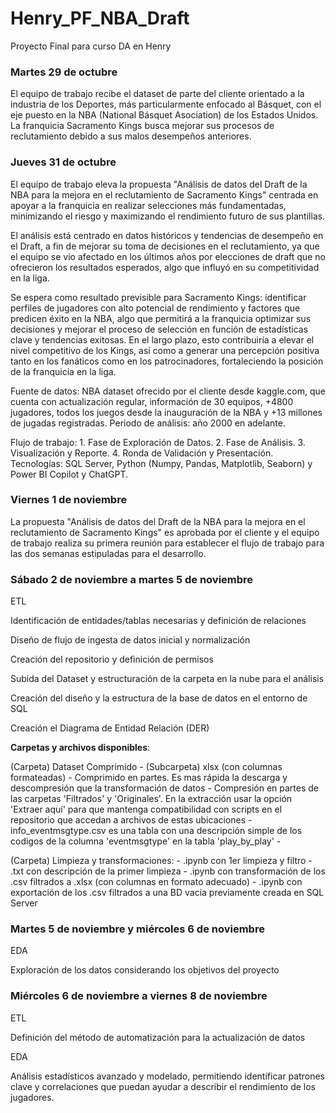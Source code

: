# Henry_PF_NBA_Draft
Proyecto Final para curso DA en Henry

### Martes 29 de octubre
El equipo de trabajo recibe el dataset de parte del cliente orientado a la industria de los Deportes, más particularmente enfocado al Básquet, con el eje puesto en la NBA (National Básquet Asociation) de los Estados Unidos. La franquicia Sacramento Kings busca mejorar sus procesos de reclutamiento debido a sus malos desempeños anteriores.

### Jueves 31 de octubre
El equipo de trabajo eleva la propuesta "Análisis de datos del Draft de la NBA para la mejora en el reclutamiento de Sacramento Kings" centrada en apoyar a la franquicia en realizar selecciones más fundamentadas, minimizando el riesgo y maximizando el rendimiento futuro de sus plantillas.

El análisis está centrado en datos históricos y tendencias de desempeño en el Draft, a fin de mejorar su toma de decisiones en el reclutamiento, ya que el equipo se vio afectado en los últimos años por elecciones de draft que no ofrecieron los resultados esperados, algo que influyó en su competitividad en la liga.

Se espera como resultado previsible para Sacramento Kings: identificar perfiles de jugadores con alto potencial de rendimiento y factores que predicen éxito en la NBA, algo que permitirá a la franquicia optimizar sus decisiones y mejorar el proceso de selección en función de estadísticas clave y tendencias exitosas. En el largo plazo, esto contribuiría a elevar el nivel competitivo de los Kings, así como a generar una percepción positiva tanto en los fanáticos como en los patrocinadores, fortaleciendo la posición de la franquicia en la liga. 

Fuente de datos: NBA dataset ofrecido por el cliente desde kaggle.com, que cuenta con actualización regular, información de 30 equipos, +4800 jugadores, todos los juegos desde la inauguración de la NBA y +13 millones de jugadas registradas. Periodo de análisis: año 2000 en adelante. 

Flujo de trabajo: 1. Fase de Exploración de Datos. 2. Fase de Análisis. 3. Visualización y Reporte. 4. Ronda de Validación y Presentación. Tecnologías: SQL Server, Python (Numpy, Pandas, Matplotlib, Seaborn) y Power BI Copilot y ChatGPT.

### Viernes 1 de noviembre
La propuesta "Análisis de datos del Draft de la NBA para la mejora en el reclutamiento de Sacramento Kings" es aprobada por el cliente y el equipo de trabajo realiza su primera reunión para establecer el flujo de trabajo para las dos semanas estipuladas para el desarrollo.

### Sábado 2 de noviembre a martes 5 de noviembre

ETL

Identificación de entidades/tablas necesarias y definición de relaciones

Diseño de flujo de ingesta de datos inicial y normalización

Creación del repositorio y definición de permisos

Subida del Dataset y estructuración de la carpeta en la nube para el análisis

Creación del diseño y la estructura de la base de datos en el entorno de SQL

Creación el Diagrama de Entidad Relación (DER)

**Carpetas y archivos disponibles**: 

(Carpeta) Dataset Comprimido - (Subcarpeta) xlsx (con columnas formateadas) - Comprimido en partes. Es mas rápida la descarga y descompresión que la transformación de datos - Compresión en partes de las carpetas 'Filtrados' y 'Originales'. En la extracción usar la opción 'Extraer aquí' para que mantenga compatibilidad con scripts en el repositorio que accedan a archivos de estas ubicaciones - info_eventmsgtype.csv es una tabla con una descripción simple de los codigos de la columna 'eventmsgtype' en la tabla 'play_by_play' - 

(Carpeta) Limpieza y transformaciones: - .ipynb con 1er limpieza y filtro - .txt con descripción de la primer limpieza - .ipynb con transformación de los .csv filtrados a .xlsx (con columnas en formato adecuado) - .ipynb con exportación de los .csv filtrados a una BD vacia previamente creada en SQL Server

### Martes 5 de noviembre y miércoles 6 de noviembre

EDA

Exploración de los datos considerando los objetivos del proyecto

### Miércoles 6 de noviembre a viernes 8 de noviembre

ETL

Definición del método de automatización para la actualización de datos

EDA

Análisis estadísticos avanzado y modelado, permitiendo identificar patrones clave y correlaciones que puedan ayudar a describir el rendimiento de los jugadores.


